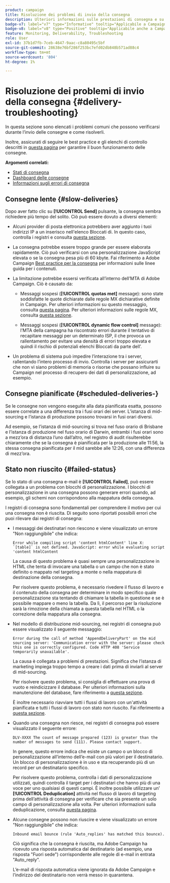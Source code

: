 ```yaml
---
product: campaign
title: Risoluzione dei problemi di invio della consegna
description: Ulteriori informazioni sulle prestazioni di consegna e su come risolvere i problemi relativi al monitoraggio della consegna
badge-v7: label="v7" type="Informative" tooltip="Applicabile a Campaign Classic v7"
badge-v8: label="v8" type="Positive" tooltip="Applicabile anche a Campaign v8"
feature: Monitoring, Deliverability, Troubleshooting
role: User
exl-id: 37b1d7fb-7ceb-4647-9aac-c8a80495c5bf
source-git-commit: 28638e76bf286f253bc7efd02db848b571ad88c4
workflow-type: tm+mt
source-wordcount: '804'
ht-degree: 1%

---
```


# Risoluzione dei problemi di invio della consegna {#delivery-troubleshooting}

In questa sezione sono elencati i problemi comuni che possono verificarsi durante l’invio delle consegne e come risolverli.

Inoltre, assicurati di seguire le best practice e gli elenchi di controllo descritti in [questa pagina](delivery-performances.md) per garantire il buon funzionamento delle consegne.

**Argomenti correlati:**

* [Stati di consegna](delivery-statuses.md)
* [Dashboard delle consegne](delivery-dashboard.md)
* [Informazioni sugli errori di consegna](understanding-delivery-failures.md)

## Consegne lente {#slow-deliveries}

Dopo aver fatto clic su **[!UICONTROL Send]** pulsante, la consegna sembra richiedere più tempo del solito. Ciò può essere dovuto a diversi elementi:

* Alcuni provider di posta elettronica potrebbero aver aggiunto i tuoi indirizzi IP a un inserisco nell&#39;elenco Bloccati di. In questo caso, controlla i registri e consulta [questa sezione](about-deliverability.md).

* La consegna potrebbe essere troppo grande per essere elaborata rapidamente. Ciò può verificarsi con una personalizzazione JavaScript elevata o se la consegna pesa più di 60 kbyte. Fai riferimento a Adobe Campaign [Best practice per la consegna](delivery-best-practices.md) per informazioni sulle linee guida per i contenuti.

* La limitazione potrebbe essersi verificata all’interno dell’MTA di Adobe Campaign. Ciò è causato da:

   * Messaggi sospesi (**[!UICONTROL quotas met]** message): sono state soddisfatte le quote dichiarate dalle regole MX dichiarative definite in Campaign. Per ulteriori informazioni su questo messaggio, consulta [questa pagina](deliverability-faq.md). Per ulteriori informazioni sulle regole MX, consulta [questa sezione](../../installation/using/email-deliverability.md#about-mx-rules).

   * Messaggi sospesi (**[!UICONTROL dynamic flow control]** message): l’MTA della campagna ha riscontrato errori durante il tentativo di recapitare messaggi per un determinato ISP, il che provoca un rallentamento per evitare una densità di errori troppo elevata e quindi il rischio di potenziali elenchi Bloccati da parte dell’.

* Un problema di sistema può impedire l’interazione tra i server, rallentando l’intero processo di invio. Controlla i server per assicurarti che non vi siano problemi di memoria o risorse che possano influire su Campaign nel processo di recupero dei dati di personalizzazione, ad esempio.

## Consegne pianificate {#scheduled-deliveries-}

Se le consegne non vengono eseguite alla data pianificata esatta, possono essere correlate a una differenza tra i fusi orari dei server. L’istanza di mid-sourcing e l’istanza di produzione possono trovarsi in fusi orari diversi.

Ad esempio, se l’istanza di mid-sourcing si trova nel fuso orario di Brisbane e l’istanza di produzione nel fuso orario di Darwin, entrambi i fusi orari sono a mezz’ora di distanza l’uno dall’altro, nel registro di audit risulterebbe chiaramente che se la consegna è pianificata per la produzione alle 11:56, la stessa consegna pianificata per il mid sarebbe alle 12:26, con una differenza di mezz’ora.

## Stato non riuscito {#failed-status}

Se lo stato di una consegna e-mail è **[!UICONTROL Failed]**, può essere collegata a un problema con blocchi di personalizzazione. I blocchi di personalizzazione in una consegna possono generare errori quando, ad esempio, gli schemi non corrispondono alla mappatura della consegna.

I registri di consegna sono fondamentali per comprendere il motivo per cui una consegna non è riuscita. Di seguito sono riportati possibili errori che puoi rilevare dai registri di consegna:

* I messaggi dei destinatari non riescono e viene visualizzato un errore &quot;Non raggiungibile&quot; che indica:

  ```
  Error while compiling script 'content htmlContent' line X: `[table]` is not defined. JavaScript: error while evaluating script 'content htmlContent
  ```

  La causa di questo problema è quasi sempre una personalizzazione in HTML che tenta di invocare una tabella o un campo che non è stato definito o mappato nel targeting a monte o nella mappatura di destinazione della consegna.

  Per risolvere questo problema, è necessario rivedere il flusso di lavoro e il contenuto della consegna per determinare in modo specifico quale personalizzazione sta tentando di chiamare la tabella in questione e se è possibile mappare o meno la tabella. Da lì, il percorso per la risoluzione sarà la rimozione della chiamata a questa tabella nel HTML o la correzione della mappatura alla consegna.

* Nel modello di distribuzione mid-sourcing, nei registri di consegna può essere visualizzato il seguente messaggio:

  ```
  Error during the call of method 'AppendDeliveryPart' on the mid sourcing server: 'Communication error with the server: please check this one is correctly configured. Code HTTP 408 'Service temporarily unavailable'.
  ```

  La causa è collegata a problemi di prestazioni. Significa che l’istanza di marketing impiega troppo tempo a creare i dati prima di inviarli al server di mid-sourcing.

  Per risolvere questo problema, si consiglia di effettuare una prova di vuoto e reindicizzare il database. Per ulteriori informazioni sulla manutenzione del database, fare riferimento a [questa sezione](../../production/using/recommendations.md).

  È inoltre necessario riavviare tutti i flussi di lavoro con un&#39;attività pianificata e tutti i flussi di lavoro con stato non riuscito. Fai riferimento a [questa sezione](../../workflow/using/scheduler.md).

* Quando una consegna non riesce, nei registri di consegna può essere visualizzato il seguente errore:

  ```
  DLV-XXXX The count of message prepared (123) is greater than the number of messages to send (111). Please contact support.
  ```

  In genere, questo errore indica che esiste un campo o un blocco di personalizzazione all’interno dell’e-mail con più valori per il destinatario. Un blocco di personalizzazione è in uso e sta recuperando più di un record per un destinatario specifico.

  Per risolvere questo problema, controlla i dati di personalizzazione utilizzati, quindi controlla il target per i destinatari che hanno più di una voce per uno qualsiasi di questi campi. È inoltre possibile utilizzare un’ **[!UICONTROL Deduplication]** attività nel flusso di lavoro di targeting prima dell’attività di consegna per verificare che sia presente un solo campo di personalizzazione alla volta. Per ulteriori informazioni sulla deduplicazione, consulta [questa pagina](../../workflow/using/deduplication.md).

* Alcune consegne possono non riuscire e viene visualizzato un errore &quot;Non raggiungibile&quot; che indica:

  ```
  Inbound email bounce (rule 'Auto_replies' has matched this bounce).
  ```

  Ciò significa che la consegna è riuscita, ma Adobe Campaign ha ricevuto una risposta automatica dal destinatario (ad esempio, una risposta &quot;Fuori sede&quot;) corrispondente alle regole di e-mail in entrata &quot;Auto_reply&quot;.

  L’e-mail di risposta automatica viene ignorata da Adobe Campaign e l’indirizzo del destinatario non verrà messo in quarantena.
